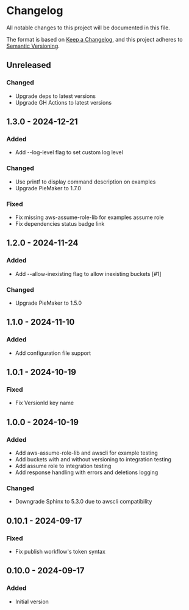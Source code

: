 # Changelog

All notable changes to this project will be documented in this file.

The format is based on [Keep a Changelog](https://keepachangelog.com/en/1.0.0/),
and this project adheres to [Semantic Versioning](https://semver.org/spec/v2.0.0.html).

## Unreleased

### Changed
- Upgrade deps to latest versions
- Upgrade GH Actions to latest versions

## 1.3.0 - 2024-12-21
### Added
- Add --log-level flag to set custom log level

### Changed
- Use printf to display command description on examples
- Upgrade PieMaker to 1.7.0

### Fixed
- Fix missing aws-assume-role-lib for examples assume role
- Fix dependencies status badge link

## 1.2.0 - 2024-11-24
### Added
- Add --allow-inexisting flag to allow inexisting buckets [#1]

### Changed
- Upgrade PieMaker to 1.5.0

## 1.1.0 - 2024-11-10
### Added
- Add configuration file support

## 1.0.1 - 2024-10-19
### Fixed
- Fix VersionId key name

## 1.0.0 - 2024-10-19
### Added
- Add aws-assume-role-lib and awscli for example testing
- Add buckets with and without versioning to integration testing
- Add assume role to integration testing
- Add response handling with errors and deletions logging

### Changed
- Downgrade Sphinx to 5.3.0 due to awscli compatibility

## 0.10.1 - 2024-09-17
### Fixed
- Fix publish workflow's token syntax

## 0.10.0 - 2024-09-17
### Added
- Initial version
